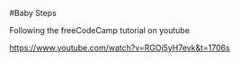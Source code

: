 #Baby Steps

Following the freeCodeCamp tutorial on youtube

https://www.youtube.com/watch?v=RGOj5yH7evk&t=1706s

